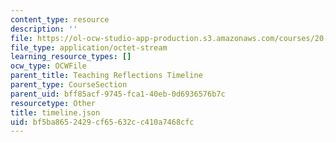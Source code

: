 ```yaml
---
content_type: resource
description: ''
file: https://ol-ocw-studio-app-production.s3.amazonaws.com/courses/20-219-becoming-the-next-bill-nye-writing-and-hosting-the-educational-show-january-iap-2015/bf5ba8652429cf65632cc410a7468cfc_timeline.json
file_type: application/octet-stream
learning_resource_types: []
ocw_type: OCWFile
parent_title: Teaching Reflections Timeline
parent_type: CourseSection
parent_uid: bff85acf-9745-fca1-40eb-0d6936576b7c
resourcetype: Other
title: timeline.json
uid: bf5ba865-2429-cf65-632c-c410a7468cfc
---
```


